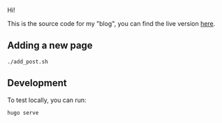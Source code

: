 Hi!

This is the source code for my "blog", you can find the live version
[here](https://musings.dcaro.es).

## Adding a new page

```shell
./add_post.sh
```

## Development

To test locally, you can run:

```shell
hugo serve
```
